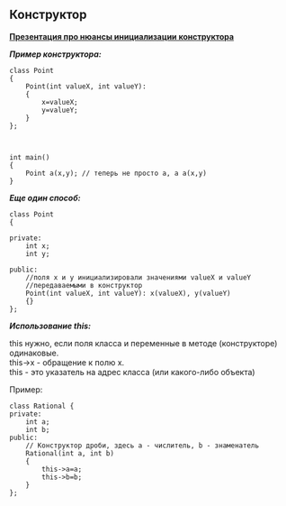 ## Конструктор     


[**Презентация про нюансы инициализации конструктора**](https://lms.mipt.ru/pluginfile.php/128792/mod_resource/content/1/lection05-video01.pdf)     





***Пример конструктора:***

```
class Point
{
	Point(int valueX, int valueY): 
	{
		x=valueX;
		y=valueY;
	}
};



int main()
{
	Point a(x,y); // теперь не просто a, a a(x,y)
}
```



***Еще один способ:***

```
class Point
{

private:
	int x;
	int y;

public:
	//поля x и y инициализировали значениями valueX и valueY
	//передаваемыми в конструктор 
	Point(int valueX, int valueY): x(valueX), y(valueY)
	{}
};
```





***Использование this:***

this нужно, если поля класса и переменные в методе (конструкторе) одинаковые.   
this->x - обращение к полю x.   
this - это указатель на адрес класса (или какого-либо объекта)   

Пример:
```
class Rational {
private:
    int a;
    int b;
public:
    // Конструктор дроби, здесь a - числитель, b - знаменатель
    Rational(int a, int b)
    {
        this->a=a;
        this->b=b;
    }
};
```
